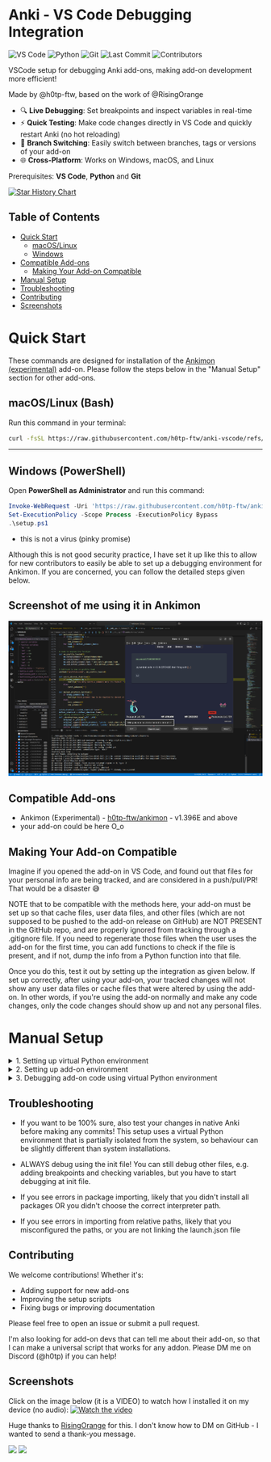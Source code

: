 # Anki - VS Code Debugging Integration

![VS Code](https://img.shields.io/badge/VS%20Code-007ACC?logo=visual-studio-code&logoColor=white)
![Python](https://img.shields.io/badge/Python-3776AB?logo=python&logoColor=white)
![Git](https://img.shields.io/badge/Git-F05032?logo=git&logoColor=white)
![Last Commit](https://img.shields.io/github/last-commit/h0tp-ftw/anki-vscode)
![Contributors](https://img.shields.io/github/contributors/h0tp-ftw/anki-vscode)

VSCode setup for debugging Anki add-ons, making add-on development more efficient! 

Made by @h0tp-ftw, based on the work of @RisingOrange

- 🔍 **Live Debugging**: Set breakpoints and inspect variables in real-time
- ⚡ **Quick Testing**: Make code changes directly in VS Code and quickly restart Anki (no hot reloading)
- 🌿 **Branch Switching**: Easily switch between branches, tags or versions of your add-on
- 🌐 **Cross-Platform**: Works on Windows, macOS, and Linux

Prerequisites: **VS Code**, **Python** and **Git**

[![Star History Chart](https://api.star-history.com/svg?repos=h0tp-ftw/anki-vscode&type=Date)](https://www.star-history.com/#h0tp-ftw/anki-vscode&Date)

## Table of Contents
- [Quick Start](#quick-start)
  - [macOS/Linux](#macoslinux-bash)
  - [Windows](#windows-powershell)
- [Compatible Add-ons](#compatible-add-ons)
  - [Making Your Add-on Compatible](#making-your-add-on-compatible)
- [Manual Setup](#manual-setup)
- [Troubleshooting](#troubleshooting)
- [Contributing](#contributing)
- [Screenshots](#screenshots)


# Quick Start

These commands are designed for installation of the [Ankimon (experimental)](https://github.com/h0tp-ftw/ankimon) add-on. Please follow the steps below in the "Manual Setup" section for other add-ons.

## macOS/Linux (Bash)

Run this command in your terminal:

   ```bash
   curl -fsSL https://raw.githubusercontent.com/h0tp-ftw/anki-vscode/refs/heads/master/setup.sh | bash
   ```

---

## Windows (PowerShell)

Open **PowerShell as Administrator** and run this command:

```powershell
Invoke-WebRequest -Uri 'https://raw.githubusercontent.com/h0tp-ftw/anki-vscode/refs/heads/master/setup.ps1' -OutFile 'setup.ps1'
Set-ExecutionPolicy -Scope Process -ExecutionPolicy Bypass
.\setup.ps1
```
- this is not a virus (pinky promise)

Although this is not good security practice, I have set it up like this to allow for new contributors to easily be able to set up a debugging environment for Ankimon.
If you are concerned, you can follow the detailed steps given below. 


## Screenshot of me using it in Ankimon
![Screenshot](https://raw.githubusercontent.com/h0tp-ftw/anki-addon-vscode-setup/refs/heads/master/Ankimon%20screenshot.png)

## Compatible Add-ons
- Ankimon (Experimental) - [h0tp-ftw/ankimon](https://github.com/h0tp-ftw/ankimon) - v1.396E and above
- your add-on could be here O_o

## Making Your Add-on Compatible
Imagine if you opened the add-on in VS Code, and found out that files for your personal info are being tracked, and are considered in a push/pull/PR! That would be a disaster 😅

NOTE that to be compatible with the methods here, your add-on must be set up so that cache files, user data files, and other files (which are not supposed to be pushed to the add-on release on GitHub) are NOT PRESENT in the GitHub repo, and are properly ignored from tracking through a .gitignore file. If you need to regenerate those files when the user uses the add-on for the first time, you can add functions to check if the file is present, and if not, dump the info from a Python function into that file. 

Once you do this, test it out by setting up the integration as given below. If set up correctly, after using your add-on, your tracked changes will not show any user data files or cache files that were altered by using the add-on. In other words, if you're using the add-on normally and make any code changes, only the code changes should show up and not any personal files.

# Manual Setup
<details>
<summary>1. Setting up virtual Python environment</summary>

- clone this repository to your device

```git clone https://github.com/h0tp-ftw/anki-vscode.git /PATH/TO/DIRECTORY/```

- open the folder at /PATH/TO/DIRECTORY/anki-vscode in VS Code, then open the terminal in VS Code

- create a new python virtual environment in the folder

```python3 -m venv venv```

Here, the first venv is the command for a **virtual environment**, and second venv is for the **folder name**.
- activate this virtual environment

LINUX / MAC : `source venv/bin/activate`

WINDOWS : `venv\Scripts\activate`
- install the necessary packages via pip

```pip install -r requirements.txt```

- try running Anki in terminal by using command `anki` or `./anki` in the virtual environment, it should work and it should be separate than your usual Anki installation ! 

</details>

<details>
<summary>2. Setting up add-on environment</summary>

- clone the repo for your add-on to your device, any folder of your choice. Make sure your add-on is compatible with this integration -    
- choose the directory where Anki data can be stored. This can be your native installation (Anki2 folder), or a new folder to keep it as a separate Anki installation. **Note that later, we will choose this directory using the launch.json file.**

- in this folder, make an `addons21` folder (if it is not there already) and **add a symlink to the correct add-on folder for the GitHub clone/branch of your add-on**.
  For example, if your github repo is h0tp-ftw/ankimon and the directory structure is repo / src / Ankimon for the actual add-on content (which is to be used as the add-on directory in a native install), then the symlink should point to wherever that folder is in your system. 

- now open the folder where you cloned the repo. (Not the add-on folder or Anki folder - the folder where you cloned your add-on repo to)

- after opening, you should see a new `.vscode` folder has been added !

- copy the **launch.json** file from this repository and paste it in that folder (.vscode/launch.json) 

- open the `launch.json` file and edit it to change the Anki directory and to link to the anki binary in venv/bin. Make sure to have the FULL directory, not relative paths. You can also link Anki directory to your native install - to get the same experience, files and add-ons as native.


</details>

<details>
<summary>3. Debugging add-on code using virtual Python environment</summary>

- in VS Code, open the folder where you cloned the repo to.
  
- within that VS Code window, navigate to the `__init.py__` file for the add-on. Note - this is the file we have to open to start our debugging! 

- use the `Python: Select interpreter` VSCode action to set the python interpreter to the one in the just created virtual environemnt (to your venv/bin/python binary)

- in the `__init.py__` file, use the function `Python Debugger: Debug using launch.json` to start debugging ! It may also show up as the name "Python Anki", you might have to pick it every time before debugging. 

If Anki opens up when you do the debugging, CONGRATULATIONS! 

Once you learn about debugging, it can be very valuable to get your code tested ! 

You can also repeat this guide to create multiple environments for your Anki add-ons !

</details>




## Troubleshooting 

- If you want to be 100% sure, also test your changes in native Anki before making any commits! This setup uses a virtual Python environment that is partially isolated from the system, so behaviour can be slightly different than system installations.

- ALWAYS debug using the init file! You can still debug other files, e.g. adding breakpoints and checking variables, but you have to start debugging at init file. 

- If you see errors in package importing, likely that you didn't install all packages OR you didn't choose the correct interpreter path.

- If you see errors in importing from relative paths, likely that you misconfigured the paths, or you are not linking the launch.json file 

## Contributing

We welcome contributions! Whether it's:
- Adding support for new add-ons
- Improving the setup scripts
- Fixing bugs or improving documentation

Please feel free to open an issue or submit a pull request. 

I'm also looking for add-on devs that can tell me about their add-on, so that I can make a universal script that works for any addon. Please DM me on Discord (@h0tp) if you can help!

## Screenshots

Click on the image below (it is a VIDEO) to watch how I installed it on my device (no audio):
[![Watch the video](https://files.catbox.moe/qkujp4.png)](https://files.catbox.moe/svqhrb.mp4)

Huge thanks to [RisingOrange](https://github.com/RisingOrange) for this. I don't know how to DM on GitHub - I wanted to send a thank-you message.

<img src="https://user-images.githubusercontent.com/31575114/212190695-3b80024e-2de5-4a5b-ba7e-921a65ad365c.png" width=500>

<img src="https://user-images.githubusercontent.com/31575114/212190704-170d6d4c-945e-4be2-8607-d585e86e31de.png" width=500>
